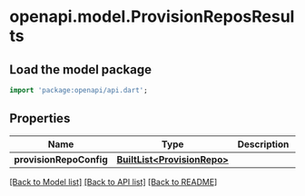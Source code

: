 # openapi.model.ProvisionReposResults

## Load the model package
```dart
import 'package:openapi/api.dart';
```

## Properties
Name | Type | Description | Notes
------------ | ------------- | ------------- | -------------
**provisionRepoConfig** | [**BuiltList&lt;ProvisionRepo&gt;**](ProvisionRepo.md) |  | [optional] 

[[Back to Model list]](../README.md#documentation-for-models) [[Back to API list]](../README.md#documentation-for-api-endpoints) [[Back to README]](../README.md)


